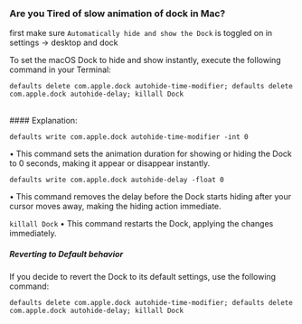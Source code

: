 ### Are you Tired of slow animation of dock in Mac?

first make sure `Automatically hide and show the Dock` is toggled on in <br> settings -> desktop and dock 

To set the macOS Dock to hide and show instantly, execute the following command in your Terminal:
```
defaults delete com.apple.dock autohide-time-modifier; defaults delete com.apple.dock autohide-delay; killall Dock
```
<br>
#### Explanation:

`defaults write com.apple.dock autohide-time-modifier -int 0`

• This command sets the animation duration for showing or hiding the Dock to 0 seconds, making it appear or disappear instantly.

`defaults write com.apple.dock autohide-delay -float 0`

• This command removes the delay before the Dock starts hiding after your cursor moves away, making the hiding action immediate.

`killall Dock`
• This command restarts the Dock, applying the changes immediately.
<br>

##### Reverting to Default behavior
If you decide to revert the Dock to its default settings, use the following command:
```
defaults delete com.apple.dock autohide-time-modifier; defaults delete com.apple.dock autohide-delay; killall Dock
```


